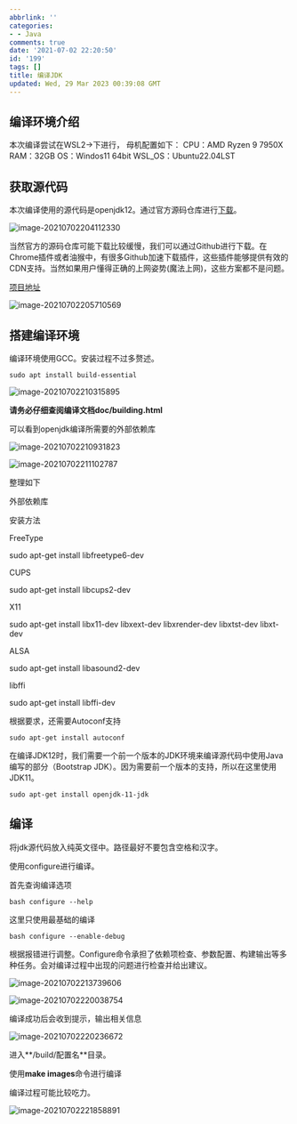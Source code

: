 ```yaml
---
abbrlink: ''
categories:
- - Java
comments: true
date: '2021-07-02 22:20:50'
id: '199'
tags: []
title: 编译JDK
updated: Wed, 29 Mar 2023 00:39:08 GMT
---
```

## 编译环境介绍
本次编译尝试在WSL2->下进行， 母机配置如下：
CPU：AMD Ryzen 9 7950X
RAM：32GB
OS：Windos11 64bit
WSL_OS：Ubuntu22.04LST

## 获取源代码

本次编译使用的源代码是openjdk12。通过官方源码仓库进行[下载](https://hg.openjdk.java.net/jdk)。

![image-20210702204112330](https://img.wush.cc/16311013184915.png?imageView2/0/format/webp/q/80)

当然官方的源码仓库可能下载比较缓慢，我们可以通过Github进行下载。在Chrome插件或者油猴中，有很多Github加速下载插件，这些插件能够提供有效的CDN支持。当然如果用户懂得正确的上网姿势(魔法上网)，这些方案都不是问题。

[项目地址](https://github.com/openjdk/jdk)

![image-20210702205710569](https://img.wush.cc/16311013184942.png?imageView2/0/format/webp/q/80)

## 搭建编译环境

编译环境使用GCC。安装过程不过多赘述。

```shell
sudo apt install build-essential
```

![image-20210702210315895](https://img.wush.cc/16311013184974.png?imageView2/0/format/webp/q/80)

**请务必仔细查阅编译文档doc/building.html**

可以看到openjdk编译所需要的外部依赖库

![image-20210702210931823](https://img.wush.cc/16311013185002.png?imageView2/0/format/webp/q/80)

![image-20210702211102787](https://img.wush.cc/16311013185027.png?imageView2/0/format/webp/q/80)

整理如下

外部依赖库

安装方法

FreeType

sudo apt-get install libfreetype6-dev

CUPS

sudo apt-get install libcups2-dev

X11

sudo apt-get install libx11-dev libxext-dev libxrender-dev libxtst-dev libxt-dev

ALSA

sudo apt-get install libasound2-dev

libffi

sudo apt-get install libffi-dev

根据要求，还需要Autoconf支持

```shell
sudo apt-get install autoconf
```

在编译JDK12时，我们需要一个前一个版本的JDK环境来编译源代码中使用Java编写的部分（Bootstrap JDK）。因为需要前一个版本的支持，所以在这里使用JDK11。

```shell
sudo apt-get install openjdk-11-jdk
```

## 编译

将jdk源代码放入纯英文径中。路径最好不要包含空格和汉字。

使用configure进行编译。

首先查询编译选项

```Shell
bash configure --help
```

这里只使用最基础的编译

```shell
bash configure --enable-debug
```

根据报错进行调整。Configure命令承担了依赖项检查、参数配置、构建输出等多种任务。会对编译过程中出现的问题进行检查并给出建议。

![image-20210702213739606](https://img.wush.cc/16311013185052.png?imageView2/0/format/webp/q/80)

![image-20210702220038754](https://img.wush.cc/16311013185077.png?imageView2/0/format/webp/q/80)

编译成功后会收到提示，输出相关信息

![image-20210702220236672](https://img.wush.cc/16311013185100.png?imageView2/0/format/webp/q/80)

进入**/build/配置名**目录。

使用**make images**命令进行编译

编译过程可能比较吃力。

![image-20210702221858891](https://img.wush.cc/16311013185124.png?imageView2/0/format/webp/q/80)
